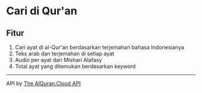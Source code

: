 # Cari di Qur'an

## Fitur
1. Cari ayat di al-Qur'an berdasarkan terjemahan bahasa Indonesianya
2. Teks arab dan terjemahan di setiap ayat
3. Audio per ayat dari Mishari Alafasy
4. Total ayat yang ditemukan berdasarkan keyword
---
API by [The AlQuran.Cloud API](https://github.com/islamic-network/api.alquran.cloud)
